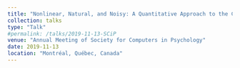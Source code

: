 ```yaml
---
title: "Nonlinear, Natural, and Noisy: A Quantitative Approach to the Collection and Analysis of Real-World Social Behavior"
collection: talks
type: "Talk"
#permalink: /talks/2019-11-13-SCiP
venue: "Annual Meeting of Society for Computers in Psychology"
date: 2019-11-13
location: "Montréal, Québec, Canada"
---
```

